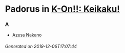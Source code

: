 # Padorus in [K-On!!: Keikaku!](https://myanimelist.net/anime/9734/K-On__Keikaku)

### A
* [Azusa Nakano](https://github.com/shadow578/Project-Padoru/blob/master/table-of-contents/characters/AzusaNakano.md)

###### Generated on 2019-12-06T17:07:44
